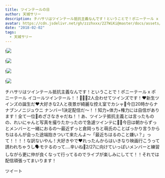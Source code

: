 ```yaml
---
title: ツインテールの日
author: 天城サリー
description: チハサリはツインテール抵抗主義なんです！ということで！ポニーテール x ポニーテール イコールツインテール！！👱🏻‍♀️2人合わせてツインズです！❤️新生ツインズの誕生だ❤️大好きな2人と夜景が綺麗な控え室でカシ...
avatar: https://cdn.jsdelivr.net/gh/zzzhxxx/227WiKi@master/docs/assets/photo/avatar/sally.jpg
date: "2018-02-02"
tags:
  - 天城サリー
---
```


!![](https://cdn.jsdelivr.net/gh/zzzhxxx/227WiKi-image@master/blog-image/sally-2018-02-02_1.jpg)

!![](https://cdn.jsdelivr.net/gh/zzzhxxx/227WiKi-image@master/blog-image/sally-2018-02-02_2.jpg)

!![](https://cdn.jsdelivr.net/gh/zzzhxxx/227WiKi-image@master/blog-image/sally-2018-02-02_3.jpg)

!![](https://cdn.jsdelivr.net/gh/zzzhxxx/227WiKi-image@master/blog-image/sally-2018-02-02_4.jpg)


チハサリはツインテール抵抗主義なんです！ということで！ポニーテール x ポニーテール イコールツインテール！！👱🏻‍♀️2人合わせてツインズです！❤️新生ツインズの誕生だ❤️大好きな2人と夜景が綺麗な控え室でカシャ📸今日20時からナナブンノニジュウニ ナンバー1決定配信だ〜！！知力+体力+権力には自信があります！全て一位🥇めざさなきゃだね！！あ、ツインテ抵抗主義とは言ったものの、れいにゃんと写真を撮りたかったので急遽ツインテに👧🏻今日は朝からずっとメンバーと一緒におるの〜最近ずっと倉岡っちと萌氏のことばっかり言うからちはるんが会った途端抱きついて来たんよ〜「最近ちはるのこと嫌い？」って！！！！な訳ないやん！大好きやで❤️れったんからはいきなり映画行こうって誘われちゃうし🗣モテるのって....辛いね🤔2/27に向けていっぱいメンバーと練習しながら更に仲が良くなって行ってるのでライブが楽しみにしてて！！それでは配信頑張ってまいります！


ツイート



